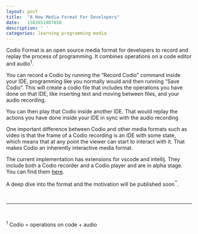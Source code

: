 ```yaml
---
layout: post
title:  "A New Media Format For Developers"
date:   1582651087658
description: ' '
categories: learning programming media
---
```


Codio Format is an open source media format for developers to record and replay the process of programming. It combines operations on a code editor and audio<sup>1</sup>.

You can record a Codio by running the “Record Codio” command inside your IDE, programming like you normally would and then running “Save Codio”. This will create a codio file that includes the operations you have done on that IDE, like inserting text and moving between files, and your audio recording.

You can then play that Codio inside another IDE. That would replay the actions you have done inside your IDE in sync with the audio recording

One important difference between Codio and other media formats such as video is that the frame of a Codio recording is an IDE with some state, which means that at any point the viewer can start to interact with it. That makes Codio an inherently interactive media format.

The current implementation has extensions for vscode and intellij. They include both a Codio recorder and a Codio player and are in alpha stage. You can find them [here](https://github.com/wix-incubator/codio).

A deep dive into the format and the motivation will be published soon<sup>™</sup>.

<br>


* * * *
<br>

<sup>1</sup> Codio = operations on code + audio


